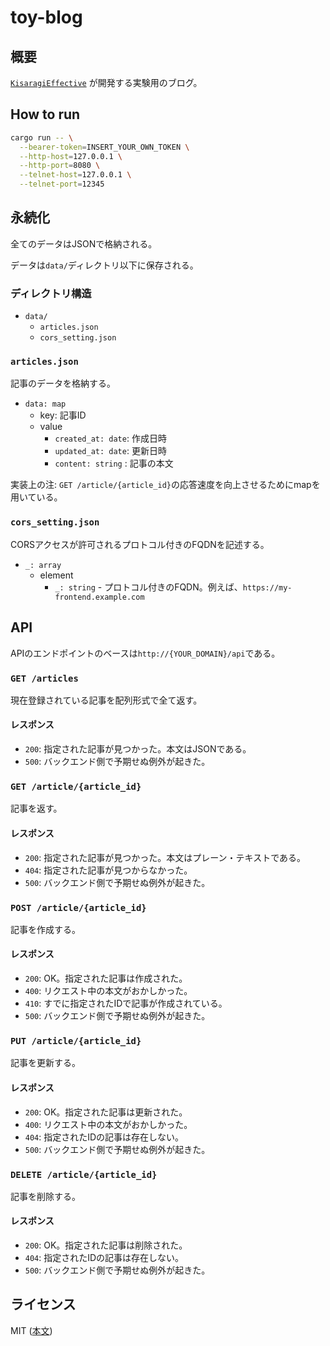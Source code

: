 # toy-blog
## 概要
[`KisaragiEffective`](https://github.com/KisaragiEffective/) が開発する実験用のブログ。

## How to run
```sh
cargo run -- \
  --bearer-token=INSERT_YOUR_OWN_TOKEN \
  --http-host=127.0.0.1 \
  --http-port=8080 \
  --telnet-host=127.0.0.1 \
  --telnet-port=12345
```

## 永続化
全てのデータはJSONで格納される。

データは`data/`ディレクトリ以下に保存される。

### ディレクトリ構造
* `data/`
  * `articles.json`
  * `cors_setting.json`

### `articles.json`
記事のデータを格納する。
* `data: map`
  * key: 記事ID
  * value
    * `created_at: date`: 作成日時
    * `updated_at: date`: 更新日時
    * `content: string` : 記事の本文

実装上の注: `GET /article/{article_id}`の応答速度を向上させるためにmapを用いている。

### `cors_setting.json`
CORSアクセスが許可されるプロトコル付きのFQDNを記述する。
* `_: array`
   * element
     * `_: string` - プロトコル付きのFQDN。例えば、`https://my-frontend.example.com`

## API
APIのエンドポイントのベースは`http://{YOUR_DOMAIN}/api`である。

### `GET /articles`
現在登録されている記事を配列形式で全て返す。

#### レスポンス
* `200`: 指定された記事が見つかった。本文はJSONである。
* `500`: バックエンド側で予期せぬ例外が起きた。

### `GET /article/{article_id}`
記事を返す。

#### レスポンス
* `200`: 指定された記事が見つかった。本文はプレーン・テキストである。
* `404`: 指定された記事が見つからなかった。
* `500`: バックエンド側で予期せぬ例外が起きた。

### `POST /article/{article_id}`
記事を作成する。

#### レスポンス
* `200`: OK。指定された記事は作成された。
* `400`: リクエスト中の本文がおかしかった。
* `410`: すでに指定されたIDで記事が作成されている。
* `500`: バックエンド側で予期せぬ例外が起きた。

### `PUT /article/{article_id}`
記事を更新する。

#### レスポンス
* `200`: OK。指定された記事は更新された。
* `400`: リクエスト中の本文がおかしかった。
* `404`: 指定されたIDの記事は存在しない。
* `500`: バックエンド側で予期せぬ例外が起きた。

### `DELETE /article/{article_id}`
記事を削除する。

#### レスポンス
* `200`: OK。指定された記事は削除された。
* `404`: 指定されたIDの記事は存在しない。
* `500`: バックエンド側で予期せぬ例外が起きた。

## ライセンス
MIT ([本文](https://github.com/KisaragiEffective/toy-blog/blob/develop/LICENSE))
